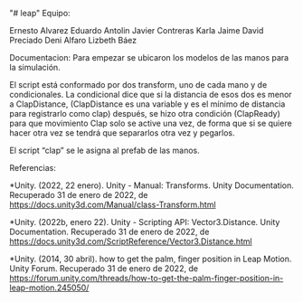 "# leap" 
Equipo:

Ernesto Alvarez
Eduardo Antolin
Javier Contreras
Karla Jaime
David Preciado
Deni Alfaro
Lizbeth Báez


Documentacion:
Para empezar se ubicaron los modelos de las manos para la simulación. 


El script está conformado por dos transform, uno de cada mano y de condicionales. 
La condicional dice que si la distancia de esos dos es menor a ClapDistance, (ClapDistance es una variable y es el mínimo de distancia para registrarlo como clap) después, se hizo otra condición (ClapReady) para que movimiento Clap solo se active una vez, de forma que si se quiere hacer otra vez se tendrá que separarlos otra vez y pegarlos.


El script “clap” se le asigna al prefab de las manos.

Referencias:

*Unity. (2022, 22 enero). Unity - Manual: Transforms. Unity Documentation. Recuperado 31 de enero de 2022, de https://docs.unity3d.com/Manual/class-Transform.html 

*Unity. (2022b, enero 22). Unity - Scripting API: Vector3.Distance. Unity Documentation. Recuperado 31 de enero de 2022, de https://docs.unity3d.com/ScriptReference/Vector3.Distance.html 

*Unity. (2014, 30 abril). how to get the palm, finger position in Leap Motion. Unity Forum. Recuperado 31 de enero de 2022, de https://forum.unity.com/threads/how-to-get-the-palm-finger-position-in-leap-motion.245050/ 
